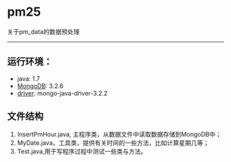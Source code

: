 # pm25
关于pm_data的数据预处理  

*** 
## 运行环境：
* java: 1.7
* [MongoDB](https://docs.mongodb.com/manual/installation/): 3.2.6
* [driver](http://mongodb.github.io/mongo-java-driver/3.2/driver/): mongo-java-driver-3.2.2

## 文件结构
1. InsertPmHour.java, 主程序类，从数据文件中读取数据存储到MongoDB中；
2. MyDate.java，工具类，提供有关时间的一些方法，比如计算星期几等；
3. Test.java,用于写程序过程中测试一些类与方法。
